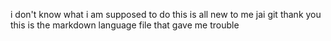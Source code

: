 i don't know what i am supposed to do
this is all new to me
jai git
thank you
this is the markdown language file that gave me trouble